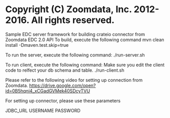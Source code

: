 # Copyright (C) Zoomdata, Inc. 2012-2016. All rights reserved.

Sample EDC server framework for building crateio connector from Zoomdata EDC 2.0 API
To build, execute the following command
mvn clean install -Dmaven.test.skip=true

To run the server, execute the following command:
./run-server.sh

To run client, execute the following command:
Make sure you edit the client code to relfect your db schema and table.
./run-client.sh


Please refer to the following video for setting up connection from Zoomdata.
https://drive.google.com/open?id=0B5hqni4_xCGadGVMek40SDcyTVU

For setting up connector, please use these parameters 

JDBC_URL
USERNAME
PASSWORD
